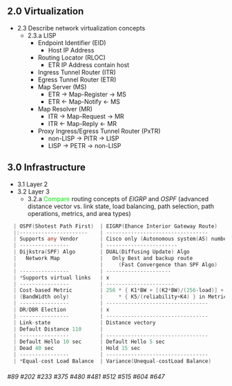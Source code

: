 ## 2.0 Virtualization
* 2.3 Describe network virtualization concepts
    * 2.3.a LISP
        * Endpoint Identifier (EID)
            * Host IP Address
        * Routing Locator (RLOC)
            * ETR IP Address contain host
        * Ingress Tunnel Router (ITR)
        * Egress Tunnel Router (ETR)
        * Map Server (MS)
            * ETR -> Map-Register -> MS
            * ETR <- Map-Notify <- MS
        * Map Resolver (MR)
            * ITR -> Map-Request -> MR
            * ITR <- Map-Reply <- MR
        * Proxy Ingress/Egress Tunnel Router (PxTR)
            * non-LISP -> PITR -> LISP
            * LISP -> PETR -> non-LISP
      
## 3.0 Infrastructure
* 3.1 Layer 2
* 3.2 Layer 3
    * 3.2.a <font color=ntgreen>Compare</font> routing concepts of *EIGRP* and *OSPF* (advanced distance vector vs. link state, load balancing, path selection, path operations, metrics, and area types)<a name="vs."></a>
```go
  | OSPF(Shotest Path First)  | EIGRP(Ehance Interior Gateway Route)                |
  |:----------------------    | ---------------------------------                   |
  | Supports any Vendor       | Cisco only (Autonomous system(AS) number)           |
  | ----------------          | -----------------------                             |
  | Dijkstra(SPF) Algo        | DUAL(Diffusing Update) Algo                         |
  |   Network Map             |   Only Best and backup route                        |
  |                           |     (Fast Convergence than SPF Algo)                |
  | ----------------          | ---------------------                               |
  | *Supports virtual links   | x                                                   |
  | ----------------          | ----------------------                              |
  | Cost-based Metric         | 256 * { K1*BW + [(K2*BW)/(256-load)] + (K3*delay) } |
  | (BandWidth only)          |     * { K5/(reliability+K4) } in Metric             |
  | ----------------          | ---------------------------------                   |
  | DR/DBR Election           | x                                                   |
  | ----------------          | ---------------------------------                   |
  | Link-state                | Distance vectory                                    |
  | Default Distance 110      |                                                     |
  | ----------------          | ---------------------------------                   |
  | Default Hello 10 sec      | Default Hello 5 sec                                 |
  | Dead 40 sec               | Hold 15 sec                                         |
  | ----------------          | ---------------------------------                   |
  | *Equal-cost Load Balance  | Variance(Unequal-costLoad Balance)                  |
```

###### #89 #202 #233 #375 #480 #481 #512 #515 #604 #647

